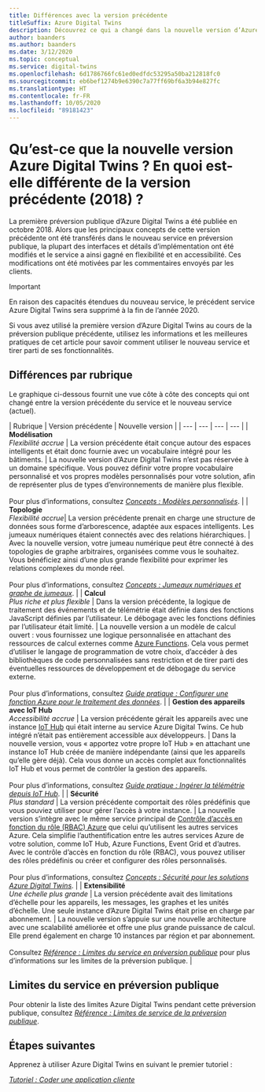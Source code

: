 ```yaml
---
title: Différences avec la version précédente
titleSuffix: Azure Digital Twins
description: Découvrez ce qui a changé dans la nouvelle version d’Azure Digital Twins
author: baanders
ms.author: baanders
ms.date: 3/12/2020
ms.topic: conceptual
ms.service: digital-twins
ms.openlocfilehash: 6d1786766fc61ed0edfdc53295a50ba212818fc0
ms.sourcegitcommit: eb6bef1274b9e6390c7a77ff69bf6a3b94e827fc
ms.translationtype: HT
ms.contentlocale: fr-FR
ms.lasthandoff: 10/05/2020
ms.locfileid: "89181423"
---
```

# <a name="what-is-the-new-azure-digital-twins-how-is-it-different-from-the-previous-version-2018"></a>Qu’est-ce que la nouvelle version Azure Digital Twins ? En quoi est-elle différente de la version précédente (2018) ?

La première préversion publique d’Azure Digital Twins a été publiée en octobre 2018. Alors que les principaux concepts de cette version précédente ont été transférés dans le nouveau service en préversion publique, la plupart des interfaces et détails d’implémentation ont été modifiés et le service a ainsi gagné en flexibilité et en accessibilité. Ces modifications ont été motivées par les commentaires envoyés par les clients.

> [!IMPORTANT]
> En raison des capacités étendues du nouveau service, le précédent service Azure Digital Twins sera supprimé à la fin de l’année 2020.

Si vous avez utilisé la première version d’Azure Digital Twins au cours de la préversion publique précédente, utilisez les informations et les meilleures pratiques de cet article pour savoir comment utiliser le nouveau service et tirer parti de ses fonctionnalités.

## <a name="differences-by-topic"></a>Différences par rubrique

Le graphique ci-dessous fournit une vue côte à côte des concepts qui ont changé entre la version précédente du service et le nouveau service (actuel).

| Rubrique | Version précédente | Nouvelle version |
| --- | --- | --- | --- |
| **Modélisation**<br>*Flexibilité accrue* | La version précédente était conçue autour des espaces intelligents et était donc fournie avec un vocabulaire intégré pour les bâtiments. | La nouvelle version d’Azure Digital Twins n’est pas réservée à un domaine spécifique. Vous pouvez définir votre propre vocabulaire personnalisé et vos propres modèles personnalisés pour votre solution, afin de représenter plus de types d’environnements de manière plus flexible.<br><br>Pour plus d’informations, consultez [*Concepts : Modèles personnalisés*](concepts-models.md). |
| **Topologie**<br>*Flexibilité accrue*| La version précédente prenait en charge une structure de données sous forme d’arborescence, adaptée aux espaces intelligents. Les jumeaux numériques étaient connectés avec des relations hiérarchiques. | Avec la nouvelle version, votre jumeau numérique peut être connecté à des topologies de graphe arbitraires, organisées comme vous le souhaitez. Vous bénéficiez ainsi d’une plus grande flexibilité pour exprimer les relations complexes du monde réel.<br><br>Pour plus d’informations, consultez [*Concepts : Jumeaux numériques et graphe de jumeaux*](concepts-twins-graph.md). |
| **Calcul**<br>*Plus riche et plus flexible* | Dans la version précédente, la logique de traitement des événements et de télémétrie était définie dans des fonctions JavaScript définies par l’utilisateur. Le débogage avec les fonctions définies par l’utilisateur était limité. | La nouvelle version a un modèle de calcul ouvert : vous fournissez une logique personnalisée en attachant des ressources de calcul externes comme [Azure Functions](../azure-functions/functions-overview.md). Cela vous permet d’utiliser le langage de programmation de votre choix, d’accéder à des bibliothèques de code personnalisées sans restriction et de tirer parti des éventuelles ressources de développement et de débogage du service externe.<br><br>Pour plus d’informations, consultez [*Guide pratique : Configurer une fonction Azure pour le traitement des données*](how-to-create-azure-function.md). |
| **Gestion des appareils avec IoT Hub**<br>*Accessibilité accrue* | La version précédente gérait les appareils avec une instance [IoT Hub](../iot-hub/about-iot-hub.md) qui était interne au service Azure Digital Twins. Ce hub intégré n’était pas entièrement accessible aux développeurs. | Dans la nouvelle version, vous « apportez votre propre IoT Hub » en attachant une instance IoT Hub créée de manière indépendante (ainsi que les appareils qu’elle gère déjà). Cela vous donne un accès complet aux fonctionnalités IoT Hub et vous permet de contrôler la gestion des appareils.<br><br>Pour plus d’informations, consultez [*Guide pratique : Ingérer la télémétrie depuis IoT Hub*](how-to-ingest-iot-hub-data.md). |
| **Sécurité**<br>*Plus standard* | La version précédente comportait des rôles prédéfinis que vous pouviez utiliser pour gérer l’accès à votre instance. | La nouvelle version s’intègre avec le même service principal de [Contrôle d’accès en fonction du rôle (RBAC) Azure](../role-based-access-control/overview.md) que celui qu’utilisent les autres services Azure. Cela simplifie l’authentification entre les autres services Azure de votre solution, comme IoT Hub, Azure Functions, Event Grid et d’autres.<br>Avec le contrôle d’accès en fonction du rôle (RBAC), vous pouvez utiliser des rôles prédéfinis ou créer et configurer des rôles personnalisés.<br><br>Pour plus d’informations, consultez [*Concepts : Sécurité pour les solutions Azure Digital Twins*](concepts-security.md). |
| **Extensibilité**<br>*Une échelle plus grande* | La version précédente avait des limitations d’échelle pour les appareils, les messages, les graphes et les unités d’échelle. Une seule instance d’Azure Digital Twins était prise en charge par abonnement.  | La nouvelle version s’appuie sur une nouvelle architecture avec une scalabilité améliorée et offre une plus grande puissance de calcul. Elle prend également en charge 10 instances par région et par abonnement.<br><br>Consultez [*Référence : Limites du service en préversion publique*](reference-service-limits.md) pour plus d’informations sur les limites de la préversion publique. |

## <a name="service-limits-in-public-preview"></a>Limites du service en préversion publique

Pour obtenir la liste des limites Azure Digital Twins pendant cette préversion publique, consultez [*Référence : Limites de service de la préversion publique*](reference-service-limits.md).

## <a name="next-steps"></a>Étapes suivantes

Apprenez à utiliser Azure Digital Twins en suivant le premier tutoriel :

[*Tutoriel : Coder une application cliente*](tutorial-code.md)